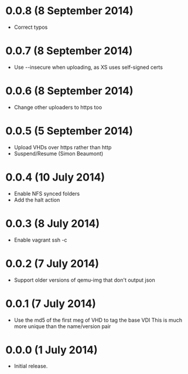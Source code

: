 # 0.0.8 (8 September 2014)

* Correct typos

# 0.0.7 (8 September 2014)

* Use --insecure when uploading, as XS uses self-signed certs

# 0.0.6 (8 September 2014)

* Change other uploaders to https too

# 0.0.5 (5 September 2014)

* Upload VHDs over https rather than http
* Suspend/Resume (Simon Beaumont)

# 0.0.4 (10 July 2014)

* Enable NFS synced folders
* Add the halt action

# 0.0.3 (8 July 2014)

* Enable vagrant ssh -c

# 0.0.2 (7 July 2014)

* Support older versions of qemu-img that don't output
  json

# 0.0.1 (7 July 2014)

* Use the md5 of the first meg of VHD to tag the base VDI
  This is much more unique than the name/version pair

# 0.0.0 (1 July 2014)

* Initial release.

